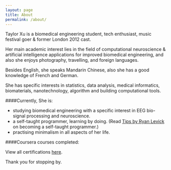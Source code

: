 ```yaml
---
layout: page
title: About
permalink: /about/
---
```


Taylor Xu is a biomedical engineering student, tech enthusiast, music festival goer & former London 2012 cast.

Her main academic interest lies in the field of computational neuroscience & artificial intelligence applications for improved biomedical engineering, and also she enjoys photography, travelling, and foreign languages.

Besides English, she speaks Mandarin Chinese, also she has a good knowledge of French and German. 

She has specific interests in statistics, data analysis, medical informatics, biomaterials, nanotechnology, algorithm and building computational tools.

####Currently, She is:

- studying biomedical engineering with a specific interest in EEG bio-signal processing and neuroscience.
- a self-taught programmer, learning by doing. (Read [Tips by Ryan Levick](https://www.wunderlist.com/blog/Landing-your-dream-job/)  on becoming a self-taught programmer.) 
- practising minimalism in all aspects of her life.

####Coursera courses completed:

View all certifications [here](https://github.com/taylorhxu/taylorhxu.github.io/tree/master/coursera).

Thank you for stopping by.
